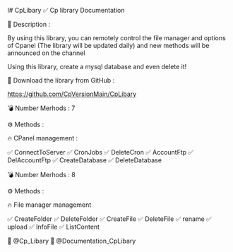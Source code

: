 I# CpLibary
✅ Cp library Documentation

📝 Description : 

By using this library, you can remotely control the file manager and options of Cpanel
(The library will be updated daily) and new methods will be announced on the channel

Using this library, create a mysql database and even delete it!

📂 Download the library from GitHub :

https://github.com/CpVersionMain/CpLibary

💣 Number Merhods : 7

⚙ Methods :

🔥 CPanel management :

✅ ConnectToServer
✅ CronJobs
✅ DeleteCron
✅ AccountFtp
✅ DelAccountFtp
✅ CreateDatabase
✅ DeleteDatabase


💣 Number Merhods : 8

⚙ Methods :

🔥 File manager management

✅ CreateFolder
✅ DeleteFolder
✅ CreateFile
✅ DeleteFile
✅ rename
✅ upload
✅ InfoFile
✅ ListContent

📣 @Cp_Libary
📣 @Documentation_CpLibary
